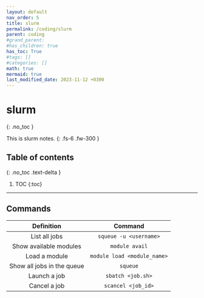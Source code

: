 ```yaml
---
layout: default
nav_order: 5
title: slurm
permalink: /coding/slurm
parent: coding
#grand_parent: 
#has_children: true
has_toc: True
#tags: []
#categories: []
math: true
mermaid: true
last_modified_date: 2023-11-12 +0300
---
```


# slurm
{: .no_toc }

This is slurm notes.
{: .fs-6 .fw-300 }

## Table of contents
{: .no_toc .text-delta }

1. TOC
{:toc}

---

## Commands

| Definition | Command |
|:---:|:---:|
| List all jobs | `squeue -u <username>` |
| Show available modules | `module avail` |
| Load a module | `module load <module_name>` |
| Show all jobs in the queue | `squeue` |
| Launch a job | `sbatch <job.sh>` |
| Cancel a job | `scancel <job_id>` |